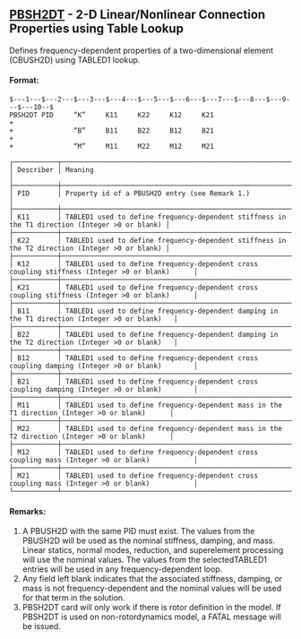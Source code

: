 ## [PBSH2DT](https://nexus.hexagon.com/documentationcenter/bundle/MSC_Nastran_2022.4/page/Nastran_Combined_Book/qrg/bulkp/TOC.PBSH2DT.xhtml) - 2-D Linear/Nonlinear Connection Properties using Table Lookup

Defines frequency-dependent properties of a two-dimensional element (CBUSH2D) using TABLED1 lookup.

#### Format:

```nastran
$---1---$---2---$---3---$---4---$---5---$---6---$---7---$---8---$---9---$---10--$
PBSH2DT PID     “K”     K11     K22     K12     K21                     +       
+               “B”     B11     B22     B12     B21                     +       
+               “M”     M11     M22     M12     M21                             
```

```text
┌───────────┬────────────────────────────────────────────────────────────────────────────────────────────────┐
│ Describer │ Meaning                                                                                        │
├───────────┼────────────────────────────────────────────────────────────────────────────────────────────────┤
│ PID       │ Property id of a PBUSH2D entry (see Remark 1.)                                                 │
├───────────┼────────────────────────────────────────────────────────────────────────────────────────────────┤
│ K11       │ TABLED1 used to define frequency-dependent stiffness in the T1 direction (Integer >0 or blank) │
├───────────┼────────────────────────────────────────────────────────────────────────────────────────────────┤
│ K22       │ TABLED1 used to define frequency-dependent stiffness in the T2 direction (Integer >0 or blank) │
├───────────┼────────────────────────────────────────────────────────────────────────────────────────────────┤
│ K12       │ TABLED1 used to define frequency-dependent cross coupling stiffness (Integer >0 or blank)      │
├───────────┼────────────────────────────────────────────────────────────────────────────────────────────────┤
│ K21       │ TABLED1 used to define frequency-dependent cross coupling stiffness (Integer >0 or blank)      │
├───────────┼────────────────────────────────────────────────────────────────────────────────────────────────┤
│ B11       │ TABLED1 used to define frequency-dependent damping in the T1 direction (Integer >0 or blank)   │
├───────────┼────────────────────────────────────────────────────────────────────────────────────────────────┤
│ B22       │ TABLED1 used to define frequency-dependent damping in the T2 direction (Integer >0 or blank)   │
├───────────┼────────────────────────────────────────────────────────────────────────────────────────────────┤
│ B12       │ TABLED1 used to define frequency-dependent cross coupling damping (Integer >0 or blank)        │
├───────────┼────────────────────────────────────────────────────────────────────────────────────────────────┤
│ B21       │ TABLED1 used to define frequency-dependent cross coupling damping (Integer >0 or blank)        │
├───────────┼────────────────────────────────────────────────────────────────────────────────────────────────┤
│ M11       │ TABLED1 used to define frequency-dependent mass in the T1 direction (Integer >0 or blank)      │
├───────────┼────────────────────────────────────────────────────────────────────────────────────────────────┤
│ M22       │ TABLED1 used to define frequency-dependent mass in the T2 direction (Integer >0 or blank)      │
├───────────┼────────────────────────────────────────────────────────────────────────────────────────────────┤
│ M12       │ TABLED1 used to define frequency-dependent cross coupling mass (Integer >0 or blank)           │
├───────────┼────────────────────────────────────────────────────────────────────────────────────────────────┤
│ M21       │ TABLED1 used to define frequency-dependent cross coupling mass (Integer >0 or blank)           │
└───────────┴────────────────────────────────────────────────────────────────────────────────────────────────┘
```

#### Remarks:

1. A PBUSH2D with the same PID must exist. The values from the PBUSH2D will be used as the nominal stiffness, damping, and mass. Linear statics, normal modes, reduction, and superelement processing will use the nominal values. The values from the selectedTABLED1 entries will be used in any frequency-dependent loop.
2. Any field left blank indicates that the associated stiffness, damping, or mass is not frequency-dependent and the nominal values will be used for that term in the solution.
3. PBSH2DT card will only work if there is rotor definition in the model. If PBSH2DT is used on non-rotordynamics model, a FATAL message will be issued.
